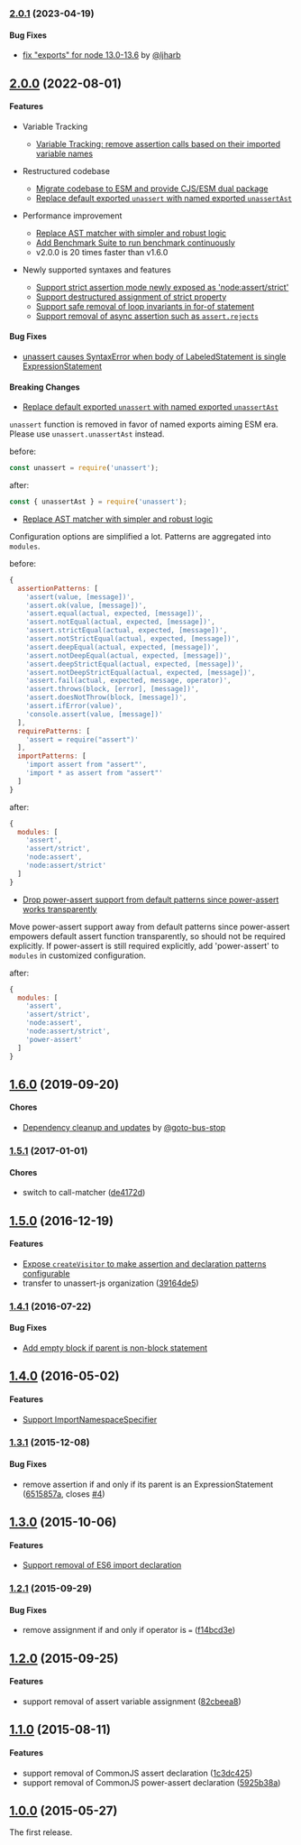 ### [2.0.1](https://github.com/unassert-js/unassert/releases/tag/v2.0.1) (2023-04-19)

#### Bug Fixes

* [fix "exports" for node 13.0-13.6](https://github.com/unassert-js/unassert/pull/41) by [@ljharb](https://github.com/ljharb)


## [2.0.0](https://github.com/unassert-js/unassert/releases/tag/v2.0.0) (2022-08-01)


#### Features

* Variable Tracking
  * [Variable Tracking: remove assertion calls based on their imported variable names](https://github.com/unassert-js/unassert/pull/34)

* Restructured codebase
  * [Migrate codebase to ESM and provide CJS/ESM dual package](https://github.com/unassert-js/unassert/pull/29)
  * [Replace default exported `unassert` with named exported `unassertAst`](https://github.com/unassert-js/unassert/pull/27)

* Performance improvement
  * [Replace AST matcher with simpler and robust logic](https://github.com/unassert-js/unassert/pull/25)
  * [Add Benchmark Suite to run benchmark continuously](https://github.com/unassert-js/unassert/pull/39)
  * v2.0.0 is 20 times faster than v1.6.0

* Newly supported syntaxes and features
  * [Support strict assertion mode newly exposed as 'node:assert/strict'](https://github.com/unassert-js/unassert/pull/31)
  * [Support destructured assignment of strict property](https://github.com/unassert-js/unassert/pull/32)
  * [Support safe removal of loop invariants in for-of statement](https://github.com/unassert-js/unassert/pull/35)
  * [Support removal of async assertion such as `assert.rejects`](https://github.com/unassert-js/unassert/pull/36)


#### Bug Fixes

* [unassert causes SyntaxError when body of LabeledStatement is single ExpressionStatement](https://github.com/unassert-js/unassert/pull/37)


#### Breaking Changes

* [Replace default exported `unassert` with named exported `unassertAst`](https://github.com/unassert-js/unassert/pull/27)

`unassert` function is removed in favor of named exports aiming ESM era. Please use `unassert.unassertAst` instead.

before:
```js
const unassert = require('unassert');
```

after:
```js
const { unassertAst } = require('unassert');
```


* [Replace AST matcher with simpler and robust logic](https://github.com/unassert-js/unassert/pull/25)

Configuration options are simplified a lot. Patterns are aggregated into `modules`.

before:
```js
{
  assertionPatterns: [
    'assert(value, [message])',
    'assert.ok(value, [message])',
    'assert.equal(actual, expected, [message])',
    'assert.notEqual(actual, expected, [message])',
    'assert.strictEqual(actual, expected, [message])',
    'assert.notStrictEqual(actual, expected, [message])',
    'assert.deepEqual(actual, expected, [message])',
    'assert.notDeepEqual(actual, expected, [message])',
    'assert.deepStrictEqual(actual, expected, [message])',
    'assert.notDeepStrictEqual(actual, expected, [message])',
    'assert.fail(actual, expected, message, operator)',
    'assert.throws(block, [error], [message])',
    'assert.doesNotThrow(block, [message])',
    'assert.ifError(value)',
    'console.assert(value, [message])'
  ],
  requirePatterns: [
    'assert = require("assert")'
  ],
  importPatterns: [
    'import assert from "assert"',
    'import * as assert from "assert"'
  ]
}
```

after:
```js
{
  modules: [
    'assert',
    'assert/strict',
    'node:assert',
    'node:assert/strict'
  ]
}
```


* [Drop power-assert support from default patterns since power-assert works transparently](https://github.com/unassert-js/unassert/pull/28)

Move power-assert support away from default patterns since power-assert empowers default assert function transparently, so should not be required explicitly. If power-assert is still required explicitly, add 'power-assert' to `modules` in customized configuration.

after:
```js
{
  modules: [
    'assert',
    'assert/strict',
    'node:assert',
    'node:assert/strict',
    'power-assert'
  ]
}
```


## [1.6.0](https://github.com/unassert-js/unassert/releases/tag/v1.6.0) (2019-09-20)

#### Chores

* [Dependency cleanup and updates](https://github.com/unassert-js/unassert/pull/15) by [@goto-bus-stop](https://github.com/goto-bus-stop)


### [1.5.1](https://github.com/unassert-js/unassert/releases/tag/v1.5.1) (2017-01-01)


#### Chores

* switch to call-matcher ([de4172d](https://github.com/unassert-js/unassert/commit/de4172d532fc5edcabcdc5365ed310af118d88e1))


## [1.5.0](https://github.com/unassert-js/unassert/releases/tag/v1.5.0) (2016-12-19)


#### Features

* [Expose `createVisitor` to make assertion and declaration patterns configurable](https://github.com/unassert-js/unassert/pull/9)
* transfer to unassert-js organization ([39164de5](https://github.com/unassert-js/unassert/commit/39164de555ee88c00b01085b9244029ff53f319b))


### [1.4.1](https://github.com/unassert-js/unassert/releases/tag/v1.4.1) (2016-07-22)


#### Bug Fixes

* [Add empty block if parent is non-block statement](https://github.com/unassert-js/unassert/pull/8)


## [1.4.0](https://github.com/unassert-js/unassert/releases/tag/v1.4.0) (2016-05-02)


#### Features

* [Support ImportNamespaceSpecifier](https://github.com/unassert-js/unassert/pull/6)


### [1.3.1](https://github.com/unassert-js/unassert/releases/tag/v1.3.1) (2015-12-08)


#### Bug Fixes

  * remove assertion if and only if its parent is an ExpressionStatement ([6515857a](https://github.com/unassert-js/unassert/commit/6515857a28f96ac6de9a92eeeb97629210c239eb), closes [#4](https://github.com/unassert-js/unassert/issues/4))


## [1.3.0](https://github.com/unassert-js/unassert/releases/tag/v1.3.0) (2015-10-06)


#### Features

  * [Support removal of ES6 import declaration](https://github.com/unassert-js/unassert/pull/3)


### [1.2.1](https://github.com/unassert-js/unassert/releases/tag/v1.2.1) (2015-09-29)


#### Bug Fixes

  * remove assignment if and only if operator is `=` ([f14bcd3e](https://github.com/unassert-js/unassert/commit/f14bcd3efd030d33d27ab48f6c89f2ad059cd476))


## [1.2.0](https://github.com/unassert-js/unassert/releases/tag/v1.2.0) (2015-09-25)


#### Features

  * support removal of assert variable assignment ([82cbeea8](https://github.com/unassert-js/unassert/commit/82cbeea801257e2a776a50996666112d96ef42b4))


## [1.1.0](https://github.com/unassert-js/unassert/releases/tag/v1.1.0) (2015-08-11)


#### Features

  * support removal of CommonJS assert declaration ([1c3dc425](https://github.com/unassert-js/unassert/commit/1c3dc425f93f1d8b3790e1ea909a14ff0a6f076f))
  * support removal of CommonJS power-assert declaration ([5925b38a](https://github.com/unassert-js/unassert/commit/5925b38a351596afab4de2f027fed9dc2ed82602))


## [1.0.0](https://github.com/unassert-js/unassert/releases/tag/v1.0.0) (2015-05-27)


The first release.
